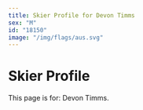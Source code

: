 ```yaml
---
title: Skier Profile for Devon Timms
sex: "M"
id: "18150"
image: "/img/flags/aus.svg" 
---
```


# Skier Profile

This page is for: Devon Timms.
    